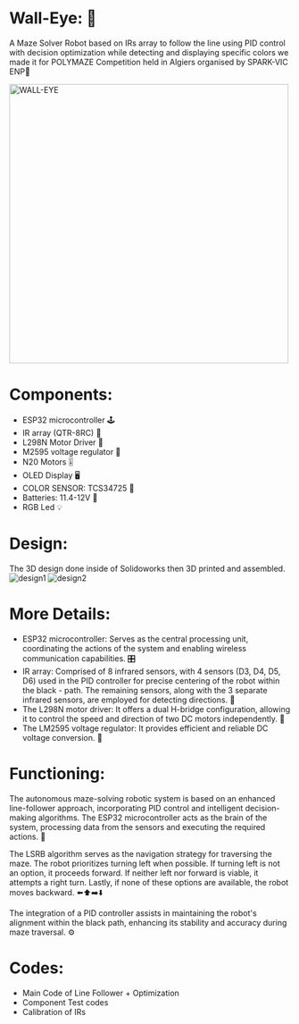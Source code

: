 # Wall-Eye: 🤖

A Maze Solver Robot based on IRs array to follow the line using PID control with decision optimization while detecting and displaying specific colors we made it for POLYMAZE Competition held in Algiers organised by SPARK-VIC ENP🚀

<img src="https://github.com/WallEye-Polymaze/walleye/blob/dev/Picture.jpeg" alt="WALL-EYE" width="500" height="500">

Components:
============
- ESP32 microcontroller 🕹️
- IR array (QTR-8RC) 📡
- L298N Motor Driver 🚦
- M2595 voltage regulator 🔌
- N20 Motors 🎚️
- OLED Display 🖥️
- COLOR SENSOR: TCS34725 🌈
- Batteries: 11.4-12V 🔋
- RGB Led 💡
  
Design:
============
The 3D design done inside of Solidoworks then 3D printed and assembled.
<img src="https://github.com/WallEye-Polymaze/walleye/blob/dev/design1.png" alt="design1" >
<img src="https://github.com/WallEye-Polymaze/walleye/blob/dev/design2.png" alt="design2" >

More Details:
============
- ESP32 microcontroller: Serves as the central processing unit, coordinating the actions of the system and enabling wireless communication capabilities. 🎛️
- IR array: Comprised of 8 infrared sensors, with 4 sensors (D3, D4, D5, D6) used in the PID controller for precise centering of the robot within the black - path. The remaining sensors, along with the 3 separate infrared sensors, are employed for detecting directions. 📡
- The L298N motor driver: It offers a dual H-bridge configuration, allowing it to control the speed and direction of two DC motors independently. 🚦
- The LM2595 voltage regulator: It provides efficient and reliable DC voltage conversion. 🔌
  
Functioning:
============
The autonomous maze-solving robotic system is based on an enhanced line-follower approach, incorporating PID control and intelligent decision-making algorithms. The ESP32 microcontroller acts as the brain of the system, processing data from the sensors and executing the required actions. 🧠

The LSRB algorithm serves as the navigation strategy for traversing the maze. The robot prioritizes turning left when possible. If turning left is not an option, it proceeds forward. If neither left nor forward is viable, it attempts a right turn. Lastly, if none of these options are available, the robot moves backward. ⬅️⬆️➡️⬇️

The integration of a PID controller assists in maintaining the robot's alignment within the black path, enhancing its stability and accuracy during maze traversal. ⚙️

Codes:
============
- Main Code of Line Follower + Optimization 
- Component Test codes
- Calibration of IRs 

 
